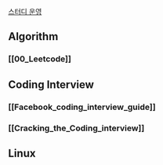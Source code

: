 [스터디 운영](https://docs.google.com/spreadsheets/d/1Ra0TfUFygu3N_DuhlXElY84E4Df5k3UlvC7QCrkhn60/edit#gid=0)
## Algorithm
### [[00_Leetcode]]
## Coding Interview
### [[Facebook_coding_interview_guide]]
### [[Cracking_the_Coding_interview]]
## Linux
